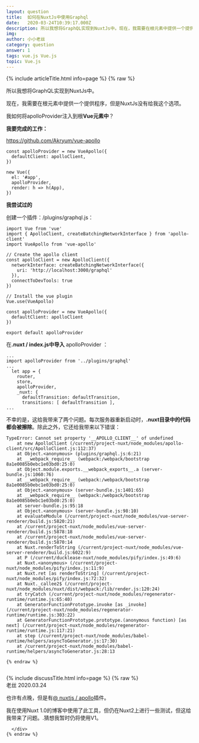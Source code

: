 ```yaml
---
layout: question
title:  如何在NuxtJs中使用Graphql
date:   2020-03-24T10:39:17.000Z
description: 所以我想将GraphQL实现到NuxtJs中。现在，我需要在根元素中提供一个提供程序，但是NuxtJs没有给我这个选项。我如何将apolloPro...
img: 
author: 小小老丝
category: question
answer: 1
tags: vue.js Vue.js
topic: Vue.js
---
```

<div class="article-root">
  <div class="article">
    {% include articleTitle.html info=page %}
    {% raw %}
    <div class="article-content"><p><font style="vertical-align: inherit;"><font style="vertical-align: inherit;">所以我想将GraphQL实现到NuxtJs中。</font></font></p>

<p><font style="vertical-align: inherit;"><font style="vertical-align: inherit;">现在，我需要在根元素中提供一个提供程序，但是NuxtJs没有给我这个选项。</font></font></p>

<p><font style="vertical-align: inherit;"><font style="vertical-align: inherit;">我如何将apolloProvider注入到根</font></font><strong><font style="vertical-align: inherit;"><font style="vertical-align: inherit;">Vue元素中</font></font></strong><font style="vertical-align: inherit;"><font style="vertical-align: inherit;">？</font></font></p>

<p><strong><font style="vertical-align: inherit;"><font style="vertical-align: inherit;">我要完成的工作：</font></font></strong></p>

<p><a href="https://github.com/Akryum/vue-apollo" rel="nofollow noreferrer"><font style="vertical-align: inherit;"><font style="vertical-align: inherit;">https://github.com/Akryum/vue-apollo</font></font></a></p>

<pre><code>const apolloProvider = new VueApollo({<font></font>
  defaultClient: apolloClient,<font></font>
})<font></font>
<font></font>
new Vue({<font></font>
  el: '#app',<font></font>
  apolloProvider,<font></font>
  render: h =&gt; h(App),<font></font>
})<font></font>
</code></pre>

<p><strong><font style="vertical-align: inherit;"><font style="vertical-align: inherit;">我尝试过的</font></font></strong></p>

<p><font style="vertical-align: inherit;"><font style="vertical-align: inherit;">创建一个插件：/plugins/graphql.js：</font></font></p>

<pre><code>import Vue from 'vue'<font></font>
import { ApolloClient, createBatchingNetworkInterface } from 'apollo-client'<font></font>
import VueApollo from 'vue-apollo'<font></font>
<font></font>
// Create the apollo client<font></font>
const apolloClient = new ApolloClient({<font></font>
  networkInterface: createBatchingNetworkInterface({<font></font>
    uri: 'http://localhost:3000/graphql'<font></font>
  }),<font></font>
  connectToDevTools: true<font></font>
})<font></font>
<font></font>
// Install the vue plugin<font></font>
Vue.use(VueApollo)<font></font>
<font></font>
const apolloProvider = new VueApollo({<font></font>
  defaultClient: apolloClient<font></font>
})<font></font>
<font></font>
export default apolloProvider<font></font>
</code></pre>

<p><strong><font style="vertical-align: inherit;"></font></strong><font style="vertical-align: inherit;"><font style="vertical-align: inherit;">在</font></font><strong><font style="vertical-align: inherit;"><font style="vertical-align: inherit;">.nu​​xt / index.js中</font></font></strong><font style="vertical-align: inherit;"><strong><font style="vertical-align: inherit;">导入</font></strong><font style="vertical-align: inherit;"> apolloProvider </font><font style="vertical-align: inherit;">：</font></font></p>

<pre><code>...<font></font>
import apolloProvider from '../plugins/graphql'<font></font>
...<font></font>
  let app = {<font></font>
    router,<font></font>
    store,<font></font>
    apolloProvider,<font></font>
    _nuxt: {<font></font>
      defaultTransition: defaultTransition,<font></font>
      transitions: [ defaultTransition ],<font></font>
...<font></font>
</code></pre>

<p><font style="vertical-align: inherit;"><font style="vertical-align: inherit;">不幸的是，这给我带来了两个问题。</font><font style="vertical-align: inherit;">每次服务器重新启动时，</font></font><strong><font style="vertical-align: inherit;"><font style="vertical-align: inherit;">.nu​​xt目录中的代码都会被擦除</font></font></strong><font style="vertical-align: inherit;"><font style="vertical-align: inherit;">。</font><font style="vertical-align: inherit;">除此之外，它还给我带来以下错误：</font></font></p>

<pre><code>TypeError: Cannot set property '__APOLLO_CLIENT__' of undefined<font></font>
    at new ApolloClient (/current/project-nuxt/node_modules/apollo-client/src/ApolloClient.js:112:37)<font></font>
    at Object.&lt;anonymous&gt; (plugins/graphql.js:6:21)<font></font>
    at __webpack_require__ (webpack:/webpack/bootstrap 8a1e0085b0ebc1e03bd0:25:0)<font></font>
    at Object.module.exports.__webpack_exports__.a (server-bundle.js:1060:76)<font></font>
    at __webpack_require__ (webpack:/webpack/bootstrap 8a1e0085b0ebc1e03bd0:25:0)<font></font>
    at Object.&lt;anonymous&gt; (server-bundle.js:1401:65)<font></font>
    at __webpack_require__ (webpack:/webpack/bootstrap 8a1e0085b0ebc1e03bd0:25:0)<font></font>
    at server-bundle.js:95:18<font></font>
    at Object.&lt;anonymous&gt; (server-bundle.js:98:10)<font></font>
    at evaluateModule (/current/project-nuxt/node_modules/vue-server-renderer/build.js:5820:21)<font></font>
    at /current/project-nuxt/node_modules/vue-server-renderer/build.js:5878:18<font></font>
    at /current/project-nuxt/node_modules/vue-server-renderer/build.js:5870:14<font></font>
    at Nuxt.renderToString (/current/project-nuxt/node_modules/vue-server-renderer/build.js:6022:9)<font></font>
    at P (/current/ducklease-nuxt/node_modules/pify/index.js:49:6)<font></font>
    at Nuxt.&lt;anonymous&gt; (/current/project-nuxt/node_modules/pify/index.js:11:9)<font></font>
    at Nuxt.ret [as renderToString] (/current/project-nuxt/node_modules/pify/index.js:72:32)<font></font>
    at Nuxt._callee2$ (/current/project-nuxt/node_modules/nuxt/dist/webpack:/lib/render.js:120:24)<font></font>
    at tryCatch (/current/project-nuxt/node_modules/regenerator-runtime/runtime.js:65:40)<font></font>
    at GeneratorFunctionPrototype.invoke [as _invoke] (/current/project-nuxt/node_modules/regenerator-runtime/runtime.js:303:22)<font></font>
    at GeneratorFunctionPrototype.prototype.(anonymous function) [as next] (/current/project-nuxt/node_modules/regenerator-runtime/runtime.js:117:21)<font></font>
    at step (/current/project-nuxt/node_modules/babel-runtime/helpers/asyncToGenerator.js:17:30)<font></font>
    at /current/project-nuxt/node_modules/babel-runtime/helpers/asyncToGenerator.js:28:13<font></font>
</code></pre></div>
    {% endraw %}
  </div>
  <p style="height: 0;width:0;overflow: hidden;"> 第3669篇《如何在NuxtJs中使用Graphql》来自Winter(https://github.com/aiyld/aiyld.github.io)的站点</p>
  <div class="discuss-wrapper">
    {% include discussTitle.html info=page %}
    {% raw %}
    <div class="discuss-item">
        <div class="discuss-parent">
          <div class="discuss-meta">
            <span class="discuss-user">老丝</span>
            <span class="discuss-time">2020.03.24</span>
          </div>
          <div class="discuss-comment"><p><font style="vertical-align: inherit;"><font style="vertical-align: inherit;">也许有点晚，但是有</font></font><a href="https://github.com/nuxt-community/apollo-module" rel="nofollow noreferrer"><font style="vertical-align: inherit;"><font style="vertical-align: inherit;">@ nuxtjs / apollo</font></font></a><font style="vertical-align: inherit;"><font style="vertical-align: inherit;">插件。</font></font></p>

<p><font style="vertical-align: inherit;"><font style="vertical-align: inherit;">我在使用Nuxt 1.0的博客中使用了此工具，但仍在Nuxt2上进行一些测试，但这给我带来了问题。.猜想我暂时仍将使用V1。</font></font></p></div>
        </div>
        
      </div>
    {% endraw %}
  </div>
<div>
